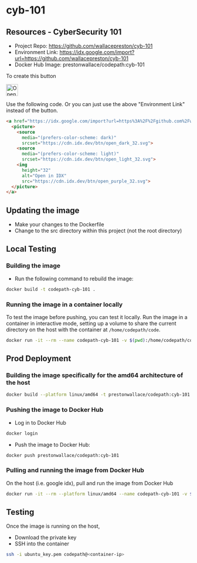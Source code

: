 # cyb-101

## Resources - CyberSecurity 101
- Project Repo: https://github.com/wallacepreston/cyb-101
- Environment Link: https://idx.google.com/import?url=https://github.com/wallacepreston/cyb-101
- Docker Hub Image: prestonwallace/codepath:cyb-101


To create this button

<a href="https://idx.google.com/import?url=https%3A%2F%2Fgithub.com%2Fwallacepreston%2Fcyb-101">
  <picture>
    <source
      media="(prefers-color-scheme: dark)"
      srcset="https://cdn.idx.dev/btn/open_dark_32.svg">
    <source
      media="(prefers-color-scheme: light)"
      srcset="https://cdn.idx.dev/btn/open_light_32.svg">
    <img
      height="32"
      alt="Open in IDX"
      src="https://cdn.idx.dev/btn/open_purple_32.svg">
  </picture>
</a>

Use the following code.  Or you can just use the above "Environment Link" instead of the button.

```html
<a href="https://idx.google.com/import?url=https%3A%2F%2Fgithub.com%2Fwallacepreston%2Fcyb-101">
  <picture>
    <source
      media="(prefers-color-scheme: dark)"
      srcset="https://cdn.idx.dev/btn/open_dark_32.svg">
    <source
      media="(prefers-color-scheme: light)"
      srcset="https://cdn.idx.dev/btn/open_light_32.svg">
    <img
      height="32"
      alt="Open in IDX"
      src="https://cdn.idx.dev/btn/open_purple_32.svg">
  </picture>
</a>
```


## Updating the image
- Make your changes to the Dockerfile
- Change to the src directory within this project (not the root directory)

## Local Testing
### Building the image
- Run the following command to rebuild the image:
```bash
docker build -t codepath-cyb-101 .
```

### Running the image in a container locally
To test the image before pushing, you can test it locally. Run the image in a container in interactive mode, setting up a volume to share the current directory on the host with the container at `/home/codepath/code`.
```bash
docker run -it --rm --name codepath-cyb-101 -v $(pwd):/home/codepath/code codepath-cyb-101
```

## Prod Deployment
### Building the image specifically for the amd64 architecture of the host
```bash
docker build --platform linux/amd64 -t prestonwallace/codepath:cyb-101 .
```

### Pushing the image to Docker Hub
- Log in to Docker Hub
```bash
docker login
```

- Push the image to Docker Hub:
```bash
docker push prestonwallace/codepath:cyb-101
```

### Pulling and running the image from Docker Hub
On the host (i.e. google idx), pull and run the image from Docker Hub
```bash
docker run -it --rm --platform linux/amd64 --name codepath-cyb-101 -v $(pwd):/home/codepath/code -p 22:22 -p 3389:3389 prestonwallace/codepath:cyb-101
```

## Testing
Once the image is running on the host, 
- Download the private key
- SSH into the container
```bash
ssh -i ubuntu_key.pem codepath@<container-ip>
```